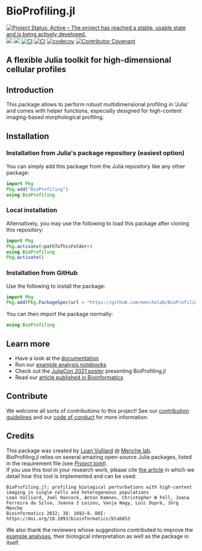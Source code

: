 # BioProfiling.jl
[![Project Status: Active – The project has reached a stable, usable state and is being actively developed.](https://www.repostatus.org/badges/latest/active.svg)](https://www.repostatus.org/#active)
[![](https://img.shields.io/badge/license-MIT-green.svg?style=flat-square)](https://github.com/menchelab/RMP.jl/blob/master/LICENSE)
[![](https://img.shields.io/badge/docs-dev-blue.svg)](https://menchelab.github.io/BioProfiling.jl/dev/)
[![CI](https://github.com/menchelab/BioProfiling.jl/actions/workflows/CI.yml/badge.svg)](https://github.com/menchelab/BioProfiling.jl/actions/workflows/CI.yml)
[![CI](https://github.com/menchelab/BioProfiling.jl/actions/workflows/NightlyCI.yml/badge.svg)](https://github.com/menchelab/BioProfiling.jl/actions/workflows/NightlyCI.yml)
[![codecov](https://codecov.io/gh/menchelab/BioProfiling.jl/branch/master/graph/badge.svg?token=JE1KSLYYR6)](https://codecov.io/gh/menchelab/BioProfiling.jl)
[![Contributor Covenant](https://img.shields.io/badge/Contributor%20Covenant-2.1-4baaaa.svg)](CODE_OF_CONDUCT.md) 

A flexible Julia toolkit for high-dimensional cellular profiles
---

## Introduction

This package allows to perform robust multidimensional profiling in 'Julia' and comes with helper functions, especially designed for high-content imaging-based morphological profiling.

## Installation

### Installation from Julia's package repository (easiest option)

You can simply add this package from the Julia repository like any other package:

```julia
import Pkg
Pkg.add("BioProfiling")
using BioProfiling
```

### Local installation

Alternatively, you may use the following to load this package after cloning this repository:

```julia
import Pkg
Pkg.activate(<pathToThisFolder>)
using BioProfiling
Pkg.activate()
```

### Installation from GitHub

Use the following to install the package:

```julia
import Pkg
Pkg.add(Pkg.PackageSpec(url = "https://github.com/menchelab/BioProfiling.jl.git"))
```

You can then import the package normally:

```julia
using BioProfiling
```

## Learn more

* Have a look at the [documentation](https://menchelab.github.io/BioProfiling.jl/dev/)
* Run our [example analysis notebooks](https://github.com/menchelab/BioProfilingNotebooks)
* Check out the [JuliaCon 2021 poster](https://drive.google.com/file/d/1sjRONQ8dRJDGAiR-wBhC_rEBKiMIs5Rh/preview) presenting BioProfiling.jl 
* Read our [article published in Bioinformatics](https://doi.org/10.1093/bioinformatics/btab853)

## Contribute

We welcome all sorts of contributions to this project! See our [contribution guidelines](CONTRIBUTING.md) and our [code of conduct](CODE_OF_CONDUCT.md) for more information.

## Credits

This package was created by [Loan Vulliard](http://vulliard.loan) @ [Menche lab](https://menchelab.com/).  
BioProfiling.jl relies on several amazing open-source Julia packages, listed in the requirement file (see [*Project.toml*](Project.toml)).  
If you use this tool in your research work, please cite [the article](https://doi.org/10.1093/bioinformatics/btab853) in which we detail how this tool is implemented and can be used:

    BioProfiling.jl: profiling biological perturbations with high-content imaging in single cells and heterogeneous populations
    Loan Vulliard, Joel Hancock, Anton Kamnev, Christopher W Fell, Joana Ferreira da Silva, Joanna I Loizou, Vanja Nagy, Loïc Dupré, Jörg Menche
    Bioinformatics 2022; 38: 1692–9. DOI: https://doi.org/10.1093/bioinformatics/btab853

We also thank the reviewers whose suggestions contributed to improve the [example analyses](https://github.com/menchelab/BioProfilingNotebooks), their biological interpretation as well as the package in itself.